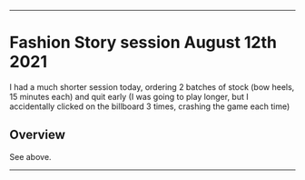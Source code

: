 
***

# Fashion Story session August 12th 2021

<!-- I had a short session today, as I didn't feel like playing. There wasn't a malicious amount of popups today. I ordered 1 batch of stock (Bow heels) 1 minute per batch, then I quit. !-->

I had a much shorter session today, ordering 2 batches of stock (bow heels, 15 minutes each) and quit early (I was going to play longer, but I accidentally clicked on the billboard 3 times, crashing the game each time)

<!-- I had a very short session today, as I was wanting to brush past this game. There weren't a malicious amount of popups again today, I just wanted to quit early, so I ordered 1 batch of stock, restocked, and quit. !-->

## Overview

See above.

***
